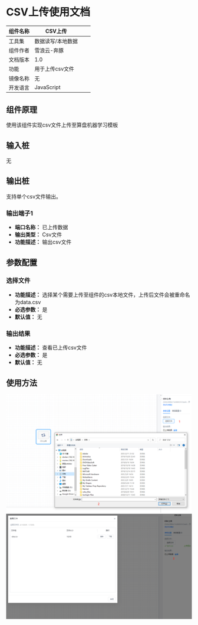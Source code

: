 # CSV上传使用文档
| 组件名称 | CSV上传 |  |  |
| --- | --- | --- | --- |
| 工具集 | 数据读写/本地数据 |  |  |
| 组件作者 | 雪浪云-奔豚 |  |  |
| 文档版本 | 1.0 |  |  |
| 功能 | 用于上传csv文件 |  |  |
| 镜像名称 | 无 |  |  |
| 开发语言 | JavaScript |  |  |

## 组件原理
使用该组件实现csv文件上传至算盘机器学习模板

## 输入桩
无

## 输出桩
支持单个csv文件输出。
### 输出端子1

- **端口名称：** 已上传数据
- **输出类型：** Csv文件
- **功能描述：** 输出csv文件

## 参数配置
### 选择文件

- **功能描述：** 选择某个需要上传至组件的csv本地文件，上传后文件会被重命名为data.csv
- **必选参数：** 是
- **默认值：** 无

### 输出结果

- **功能描述：** 查看已上传csv文件
- **必选参数：** 是
- **默认值：** 无

## 使用方法
![](./img/csv上传1.png)
![](./img/csv上传2.png)
